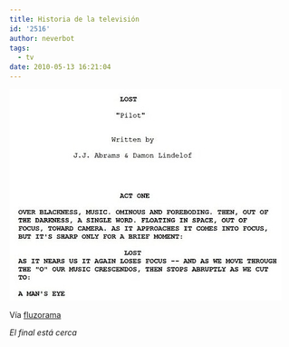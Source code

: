 ```yaml
---
title: Historia de la televisión
id: '2516'
author: neverbot
tags:
  - tv
date: 2010-05-13 16:21:04
---
```


![201005131620.jpg](./historia-de-la-television/201005131620.jpg)

Vía [fluzorama](http://fluzo.tumblr.com/post/589672332/lost)

_El final está cerca_